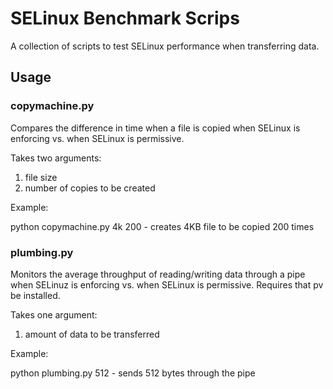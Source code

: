 # SELinux Benchmark Scrips

A collection of scripts to test SELinux performance when transferring data.

## Usage

### copymachine.py
Compares the difference in time when a file is copied when SELinux is enforcing vs. when SELinux is permissive.

Takes two arguments:

1. file size
2. number of copies to be created

Example:

python copymachine.py 4k 200 - creates 4KB file to be copied 200 times

### plumbing.py
Monitors the average throughput of reading/writing data through a pipe when SELinuz is enforcing vs. 
when SELinux is permissive. Requires that pv be installed.

Takes one argument:

1. amount of data to be transferred

Example:

python plumbing.py 512 - sends 512 bytes through the pipe

